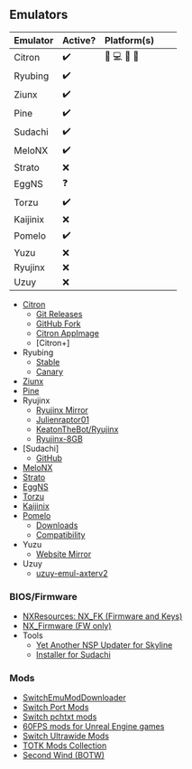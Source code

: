 ## Emulators
| Emulator | Active? | Platform(s) |   |   |
|----------|---------|-------------|---|---|
| Citron   | ✔️       | 📱 💻 💽 🤖     |   |   |
| Ryubing  | ✔️       |             |   |   |
| Ziunx    | ✔️       |             |   |   |
| Pine     | ✔️       |             |   |   |
| Sudachi  | ✔️       |             |   |   |
| MeloNX   | ✔️       |             |   |   |
| Strato   | ❌       |             |   |   |
| EggNS    | ❓       |             |   |   |
| Torzu    | ✔️       |             |   |   |
| Kaijinix | ❌       |             |   |   |
| Pomelo   | ✔️       |             |   |   |
| Yuzu     | ❌       |             |   |   |
| Ryujinx  | ❌       |             |   |   |
| Uzuy     | ❌       |             |   |   |



- [Citron](https://citron-emu.org/)
  - [Git Releases](https://git.citron-emu.org/Citron/Citron/releases)
  - [GitHub Fork](https://github.com/citron-emu/citron)
  - [Citron AppImage](https://github.com/pkgforge-dev/Citron-AppImage)
  - [Citron+]
- Ryubing
  - [Stable](https://github.com/Ryubing/Ryujinx)
  - [Canary](https://github.com/Ryubing/Canary-Releases)
- [Ziunx](https://github.com/ziunx-emulator/Zinux-emu)
- [Pine](https://github.com/Ishan09811/pine)
- Ryujinx
  - [Ryujinx Mirror](https://github.com/ryujinx-mirror/ryujinx)
  - [Julienraptor01](https://github.com/Julienraptor01/Ryujinx)
  - [KeatonTheBot/Ryujinx](https://github.com/KeatonTheBot/Ryujinx)
  - [Ryujinx-8GB](https://github.com/HDPacks/Ryujinx-8GB)
- [Sudachi]
  - [GitHub](https://github.com/emuplace/sudachi.emuplace.app)
- [MeloNX](https://github.com/MeloNX-Emu/.github)
- [Strato](https://github.com/strato-emu/strato)
- [EggNS](http://www.eggns.xyz/)
- [Torzu](https://notabug.org/litucks/torzu)
- [Kaijinix](https://github.com/SylveonDeko/Kaijinix)
- [Pomelo](https://pomelo-emu.github.io/)
  - [Downloads](https://pomelo-emu.github.io/downloads.html)
  - [Compatibility](https://pomelo-emu.github.io/titles.html)
- Yuzu
  - [Website Mirror](https://yuzu-mirror.github.io/)
- Uzuy
  - [uzuy-emul-axterv2](https://github.com/uzuy-emul/uzuy)

### BIOS/Firmware
  - [NXResources: NX_FK (Firmware and Keys)](https://github.com/NXResources/NX_FK/releases)
  - [NX_Firmware (FW only)](https://github.com/THZoria/NX_Firmware/releases)
- Tools
  - [Yet Another NSP Updater for Skyline](https://github.com/nozwock/yanu)
  - [Installer for Sudachi](https://github.com/Justinzzz69/Installer-for-Sudachi)
 
### Mods
  - [SwitchEmuModDownloader](https://github.com/amakvana/SwitchEmuModDownloader)
  - [Switch Port Mods](https://github.com/StevensND/switch-port-mods)
  - [Switch pchtxt mods](https://github.com/KeatonTheBot/switch-pchtxt-mods)
  - [60FPS mods for Unreal Engine games](https://github.com/StevensND/ue4-emuswitch-60fps)
  - [Switch Ultrawide Mods](https://github.com/Fl4sh9174/Switch-Ultrawide-Mods)
  - [TOTK Mods Collection](https://github.com/hoverbike1/TOTK-Mods-collection)
  - [Second Wind (BOTW)](https://github.com/CEObrainz/Second-Wind-Switch)
